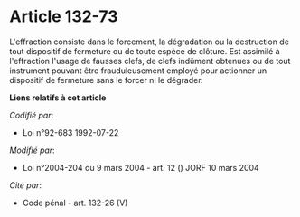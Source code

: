# Article 132-73

L'effraction consiste dans le forcement, la dégradation ou la destruction de tout dispositif de fermeture ou de toute espèce
de clôture. Est assimilé à l'effraction l'usage de fausses clefs, de clefs indûment obtenues ou de tout instrument pouvant
être frauduleusement employé pour actionner un dispositif de fermeture sans le forcer ni le dégrader.

**Liens relatifs à cet article**

_Codifié par_:

  - Loi n°92-683 1992-07-22

_Modifié par_:

  - Loi n°2004-204 du 9 mars 2004 - art. 12 () JORF 10 mars 2004

_Cité par_:

  - Code pénal - art. 132-26 (V)
